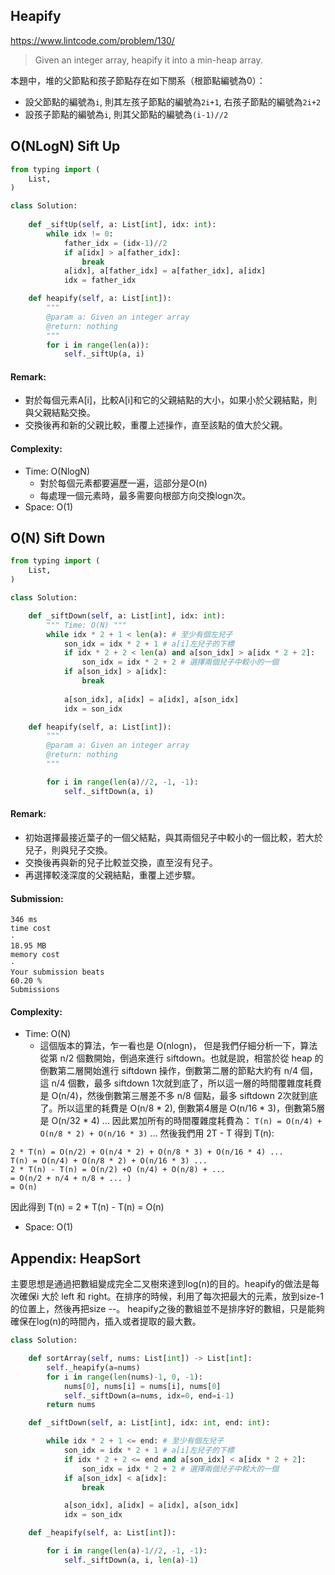 ## Heapify
https://www.lintcode.com/problem/130/
>Given an integer array, heapify it into a min-heap array.

本題中，堆的父節點和孩子節點存在如下關系（根節點編號為0）：
- 設父節點的編號為`i`, 則其左孩子節點的編號為`2i+1`, 右孩子節點的編號為`2i+2`
- 設孩子節點的編號為`i`, 則其父節點的編號為`(i-1)//2`
 
## O(NLogN) Sift Up

```python
from typing import (
    List,
)

class Solution:
    
    def _siftUp(self, a: List[int], idx: int):
        while idx != 0:
            father_idx = (idx-1)//2
            if a[idx] > a[father_idx]:
                break
            a[idx], a[father_idx] = a[father_idx], a[idx]
            idx = father_idx

    def heapify(self, a: List[int]):
        """
        @param a: Given an integer array
        @return: nothing
        """
        for i in range(len(a)):
            self._siftUp(a, i)
```
#### Remark:
- 對於每個元素A[i]，比較A[i]和它的父親結點的大小，如果小於父親結點，則與父親結點交換。
- 交換後再和新的父親比較，重覆上述操作，直至該點的值大於父親。
#### Complexity:
- Time: O(NlogN)
  - 對於每個元素都要遍歷一遍，這部分是O(n)
  - 每處理一個元素時，最多需要向根部方向交換logn次。
- Space: O(1)

## O(N) Sift Down
```python
from typing import (
    List,
)

class Solution:

    def _siftDown(self, a: List[int], idx: int):
        """ Time: O(N) """
        while idx * 2 + 1 < len(a): # 至少有個左兒子
            son_idx = idx * 2 + 1 # a[i]左兒子的下標
            if idx * 2 + 2 < len(a) and a[son_idx] > a[idx * 2 + 2]:
                son_idx = idx * 2 + 2 # 選擇兩個兒子中較小的一個
            if a[son_idx] > a[idx]:
                break
                
            a[son_idx], a[idx] = a[idx], a[son_idx]
            idx = son_idx

    def heapify(self, a: List[int]):
        """
        @param a: Given an integer array
        @return: nothing
        """

        for i in range(len(a)//2, -1, -1):
            self._siftDown(a, i)
```
#### Remark:
- 初始選擇最接近葉子的一個父結點，與其兩個兒子中較小的一個比較，若大於兒子，則與兒子交換。
- 交換後再與新的兒子比較並交換，直至沒有兒子。
- 再選擇較淺深度的父親結點，重覆上述步驟。
#### Submission:
```
346 ms
time cost
·
18.95 MB
memory cost
·
Your submission beats
60.20 %
Submissions
```
#### Complexity:
- Time: O(N)
  - 這個版本的算法，乍一看也是 O(nlogn)， 但是我們仔細分析一下，算法從第 n/2 個數開始，倒過來進行 siftdown。也就是說，相當於從 heap 的倒數第二層開始進行 siftdown 操作，倒數第二層的節點大約有 n/4 個， 這 n/4 個數，最多 siftdown 1次就到底了，所以這一層的時間覆雜度耗費是 O(n/4)，然後倒數第三層差不多 n/8 個點，最多 siftdown 2次就到底了。所以這里的耗費是 O(n/8 * 2), 倒數第4層是 O(n/16 * 3)，倒數第5層是 O(n/32 * 4) ... 因此累加所有的時間覆雜度耗費為：
`T(n) = O(n/4) + O(n/8 * 2) + O(n/16 * 3)` ...
然後我們用 2T - T 得到 T(n):
```
2 * T(n) = O(n/2) + O(n/4 * 2) + O(n/8 * 3) + O(n/16 * 4) ...
T(n) = O(n/4) + O(n/8 * 2) + O(n/16 * 3) ...
2 * T(n) - T(n) = O(n/2) +O (n/4) + O(n/8) + ...
= O(n/2 + n/4 + n/8 + ... )
= O(n)
```
因此得到 T(n) = 2 * T(n) - T(n) = O(n)
- Space: O(1)

## Appendix: HeapSort
主要思想是通過把數組變成完全二叉樹來達到log(n)的目的。heapify的做法是每次確保i 大於 left 和 right。在排序的時候，利用了每次把最大的元素，放到size-1的位置上，然後再把size --。 heapify之後的數組並不是排序好的數組，只是能夠確保在log(n)的時間內，插入或者提取的最大數。
```python
class Solution:

    def sortArray(self, nums: List[int]) -> List[int]:
        self._heapify(a=nums)
        for i in range(len(nums)-1, 0, -1):
            nums[0], nums[i] = nums[i], nums[0]
            self._siftDown(a=nums, idx=0, end=i-1)
        return nums

    def _siftDown(self, a: List[int], idx: int, end: int):

        while idx * 2 + 1 <= end: # 至少有個左兒子
            son_idx = idx * 2 + 1 # a[i]左兒子的下標
            if idx * 2 + 2 <= end and a[son_idx] < a[idx * 2 + 2]:
                son_idx = idx * 2 + 2 # 選擇兩個兒子中較大的一個
            if a[son_idx] < a[idx]:
                break

            a[son_idx], a[idx] = a[idx], a[son_idx]
            idx = son_idx

    def _heapify(self, a: List[int]):

        for i in range(len(a)-1//2, -1, -1):
            self._siftDown(a, i, len(a)-1)
```
